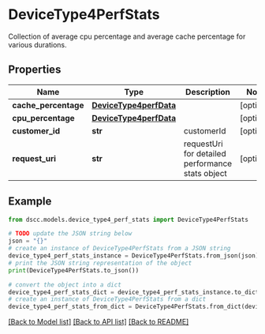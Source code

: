 # DeviceType4PerfStats

Collection of average cpu percentage and average cache percentage for various durations.

## Properties

Name | Type | Description | Notes
------------ | ------------- | ------------- | -------------
**cache_percentage** | [**DeviceType4perfData**](DeviceType4perfData.md) |  | [optional] 
**cpu_percentage** | [**DeviceType4perfData**](DeviceType4perfData.md) |  | [optional] 
**customer_id** | **str** | customerId | [optional] 
**request_uri** | **str** | requestUri for detailed performance stats object | [optional] 

## Example

```python
from dscc.models.device_type4_perf_stats import DeviceType4PerfStats

# TODO update the JSON string below
json = "{}"
# create an instance of DeviceType4PerfStats from a JSON string
device_type4_perf_stats_instance = DeviceType4PerfStats.from_json(json)
# print the JSON string representation of the object
print(DeviceType4PerfStats.to_json())

# convert the object into a dict
device_type4_perf_stats_dict = device_type4_perf_stats_instance.to_dict()
# create an instance of DeviceType4PerfStats from a dict
device_type4_perf_stats_from_dict = DeviceType4PerfStats.from_dict(device_type4_perf_stats_dict)
```
[[Back to Model list]](../README.md#documentation-for-models) [[Back to API list]](../README.md#documentation-for-api-endpoints) [[Back to README]](../README.md)


